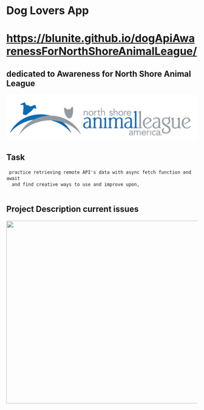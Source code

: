 # Dog Lovers App

# https://blunite.github.io/dogApiAwarenessForNorthShoreAnimalLeague/

## dedicated to Awareness for North Shore Animal League

<img src="assets/north-shore-animal-555x132.jpg"/>

## Task

```
 practice retrieving remote API's data with async fetch function and await
  and find creative ways to use and improve upon,


```

## Project Description current issues

<img src="assets/DogApiApp.gif" width="640" height="480"/>


